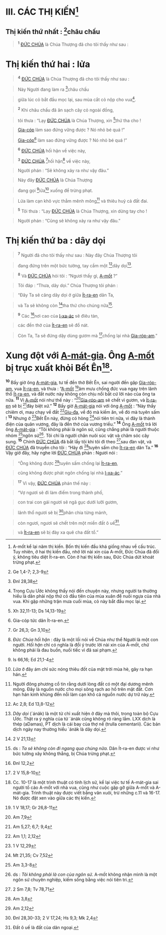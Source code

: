 # III. CÁC THỊ KIẾN[^1]

## Thị kiến thứ nhất : [^1*]châu chấu

> <sup><b>1</b></sup> [ĐỨC CHÚA]() là Chúa Thượng đã cho tôi thấy như sau :
> 
# Thị kiến thứ hai : lửa

> <sup><b>4</b></sup> [ĐỨC CHÚA]() là Chúa Thượng đã cho tôi thấy như sau :
>


> Này Người đang làm ra [^2*]châu chấu
>


> giữa lúc cỏ bắt đầu mọc lại, sau mùa cắt cỏ nộp cho vua[^2].
>


> <sup><b>2</b></sup> Khi châu chấu đã ăn sạch cây cỏ ngoài đồng,
>


> tôi thưa : “Lạy [ĐỨC CHÚA]() là Chúa Thượng, xin [^3*]thứ tha cho !
>


> [Gia-cóp]() làm sao đứng vững được ? Nó nhỏ bé quá !”
> 
> [Gia-cóp]()[^3] làm sao đứng vững được ? Nó nhỏ bé quá !”
>


> <sup><b>6</b></sup> [ĐỨC CHÚA]() hối hận về việc này,
> 
> <sup><b>3</b></sup> [ĐỨC CHÚA]() [^4*]hối hận[^4] về việc này,
>


> Người phán : “Sẽ không xảy ra như vậy đâu.”
>


> Này đây [ĐỨC CHÚA]() là Chúa Thượng
>


> đang gọi [^5*]lửa[^5] xuống để trừng phạt.
>


> Lửa làm cạn khô vực thẳm mênh mông[^6] và thiêu huỷ cả đất đai.
>


> <sup><b>5</b></sup> Tôi thưa : “Lạy [ĐỨC CHÚA]() là Chúa Thượng, xin dừng tay cho !
>


> Người phán : “Cũng sẽ không xảy ra như vậy đâu.”
>


# Thị kiến thứ ba : dây dọi

> <sup><b>7</b></sup> Người đã cho tôi thấy như sau : Này đây Chúa Thượng tôi
>


> đang đứng trên một bức tường, tay cầm một [^6*]dây dọi[^7].
>


> <sup><b>8</b></sup> Và [ĐỨC CHÚA]() hỏi tôi : “Ngươi thấy gì, [A-mốt]() ?”
>


> Tôi đáp : “Thưa, dây dọi.” Chúa Thượng tôi phán :
>


> “Đây Ta sẽ căng dây dọi ở giữa [Ít-ra-en]() dân Ta,
>


> và Ta sẽ không còn [^7*]tha thứ cho chúng nữa[^8].
>


> <sup><b>9</b></sup> Các [^8*]nơi cao của [I-xa-ác]() sẽ điêu tàn,
>


> các đền thờ của [Ít-ra-en]() sẽ đổ nát.
>


> Còn Ta, Ta sẽ đứng dậy dùng gươm mà [^9*]chống lại nhà [Gia-róp-am]().”
>


# Xung đột với [A-mát-gia](). Ông [A-mốt]() bị trục xuất khỏi Bết Ên[^9].
<sup><b>10</b></sup> Bấy giờ ông [A-mát-gia](), tư tế đền thờ Bết Ên, sai người đến gặp [Gia-róp-am](), vua [Ít-ra-en](), và thưa : “[A-mốt]() [^10*]âm mưu chống đức vua ngay trên lãnh thổ [Ít-ra-en](), và đất nước này không còn chịu nổi bất cứ lời nào của ông ta nữa. <sup><b>11</b></sup> Vì [A-mốt]() nói như thế này : “[^11*][Gia-róp-am]() sẽ chết vì gươm, và [Ít-ra-en]() sẽ bị [^12*]đày biệt xứ.” <sup><b>12</b></sup> Bấy giờ [A-mát-gia]() nói với ông [A-mốt]() : “Này thầy chiêm ơi, mau chạy về đất [^13*][Giu-đa](), về đó mà kiếm ăn, về đó mà tuyên sấm ! <sup><b>13</b></sup> Nhưng ở [^14*]Bết Ên này, đừng có hòng [^15*]nói tiên tri nữa, vì đây là thánh điện của quân vương, đây là đền thờ của vương triều.” <sup><b>14</b></sup> Ông [A-mốt]() trả lời ông [A-mát-gia]() : “Tôi không phải là ngôn sứ, cũng chẳng phải là người thuộc nhóm [^16*]ngôn sứ[^10]. Tôi chỉ là người chăn nuôi súc vật và chăm sóc cây sung. <sup><b>15</b></sup> Chính [ĐỨC CHÚA]() đã bắt lấy tôi khi tôi đi theo [^17*]sau đàn vật, và [ĐỨC CHÚA]() đã truyền cho tôi : “Hãy đi [^18*]tuyên sấm cho [Ít-ra-en]() dân Ta.” <sup><b>16</b></sup> Vậy giờ đây, hãy nghe lời [ĐỨC CHÚA]() phán : Ngươi nói :


> “Ông không được [^19*]tuyên sấm chống lại [Ít-ra-en](),
>


> cũng không được phát ngôn chống lại nhà [I-xa-ác]().”
>


> <sup><b>17</b></sup> Vì vậy, [ĐỨC CHÚA]() phán thế này :
>


> “Vợ ngươi sẽ đi làm điếm trong thành phố,
>


> con trai con gái ngươi sẽ ngã gục dưới lưỡi gươm,
>


> lãnh thổ ngươi sẽ bị [^20*]phân chia từng mảnh,
>


> còn ngươi, ngươi sẽ chết trên một miền đất ô uế[^11],
>


> và [Ít-ra-en]() sẽ bị đày xa quê cha đất tổ.”
>

[^1]: A-mốt kể lại năm thị kiến. Bốn thị kiến đầu khá giống nhau về cấu trúc. Tuy nhiên, ở hai thị kiến đầu, nhờ lời nài xin của A-mốt, Đức Chúa đã đổi ý, không tiêu diệt Ít-ra-en. Còn ở hai thị kiến sau, Đức Chúa dứt khoát trừng phạt.
[^2]: Trong Cựu Ước không thấy nói đến chuyện này, nhưng người ta thường hiểu là dân phải nộp thứ cỏ đầu tiên của mùa xuân để nuôi ngựa của nhà vua. Khi gặp những trận mưa cuối mùa, cỏ này bắt đầu mọc lại.
[^3]: Gia-cóp tức dân Ít-ra-en.
[^4]: *Đức Chúa hối hận* : đây là một lối nói về Chúa như thể Người là một con người. *Hối hận* chỉ có nghĩa là đổi ý trước lời nài xin của A-mốt, chứ không phải là đau buồn, nuối tiếc vì đã sai phạm.
[^5]: *Lửa* ở đây ám chỉ sức nóng thiêu đốt của mặt trời mùa hè, gây ra hạn hán.
[^6]: Người đông phương cổ tin rằng dưới lòng đất có một đại dương mênh mông. Đây là nguồn nước cho mọi sông rạch ao hồ trên mặt đất. Cơn hạn hán kinh khủng đến nỗi làm cạn khô cả nguồn nước dự trữ này.
[^7]: *Dây dọi* (´ánäk) là một từ chỉ xuất hiện ở đây mà thôi, trong toàn bộ Cựu Ước. Thật ra ý nghĩa của từ ´ánäk cũng không rõ ràng lắm. LXX dịch là thép (aDamas), PT dịch là cái bay của thợ nề (trulla cementarii). Các bản dịch ngày nay thường hiểu ´ánäk là dây dọi.
[^8]: ds : *Ta sẽ không còn đi ngang qua chúng nữa*. Dân Ít-ra-en được ví như bức tường xây không thẳng, bị Chúa trừng phạt.
[^9]: Cc. 10-17 là một trình thuật có tính lịch sử, kể lại việc tư tế A-mát-gia sai người tố cáo A-mốt với nhà vua, cũng như cuộc gặp gỡ giữa A-mốt và A-mát-gia. Trình thuật này được viết bằng văn xuôi, trừ những c.11 và 16-17. Nó được đặt xen vào giữa các thị kiến.
[^10]: ds : *Tôi không phải là con của ngôn sứ*. A-mốt không nhận mình là một ngôn sứ chuyên nghiệp, kiếm sống bằng việc nói tiên tri.
[^11]: Đất ô uế là đất của dân ngoại.
[^1*]: Ge 1,4-7; 2,3-9
[^2*]: Đnl 28,38
[^3*]: Xh 32,11-13; Ds 14,13-19
[^4*]: Gr 26,3; Gn 3,10
[^5*]: Is 66,16; Ed 21,1-4
[^6*]: Ac 2,8; Ed 13,8-12
[^7*]: 2 V 21,13
[^8*]: Đnl 12,2
[^9*]: 2 V 15,8-10
[^10*]: 1 V 18,17; Gr 26,8-11
[^11*]: Am 7,9
[^12*]: Am 5,27; 6,7; 9,4
[^13*]: Am 1,1; 2,12
[^14*]: 1 V 12,29
[^15*]: Mt 21,35; Cv 7,52
[^16*]: Am 3,3-8
[^17*]: 2 Sm 7,8; Tv 78,71
[^18*]: Am 3,8
[^19*]: Am 2,12
[^20*]: Đnl 28,30-33; 2 V 17,24; Hs 9,3; Mk 2,4